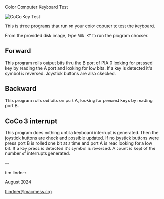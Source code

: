 Color Computer Keyboard Test

![CoCo Key Test](https://github.com/user-attachments/assets/7cf4db0f-436a-4ae5-9909-a96adf1bd098)

This is three programs that run on your color coputer to test the keyboard.

From the provided disk image, type `RUN KT` to run the program chooser.

## Forward

This program rolls output bits thru the B port of PIA 0 looking for pressed key by reading the A port and looking for low bits. If a key is detected it's symbol is reversed. Joystick buttons are also ckecked.

## Backward

This program rolls out bits on port A, looking for pressed keys by reading port B.

## CoCo 3 interrupt

This program does nothing until a keyboard interrupt is generated. Then the joystick buttons are check and possible updated. If no joystick buttons were press port B is rolled one bit at a time and port A is read looking for a low bit. If a key press is detected it's symbol is reversed. A count is kept of the number of interrupts generated.

--

tim lindner

August 2024

tlindner@macmess.org
